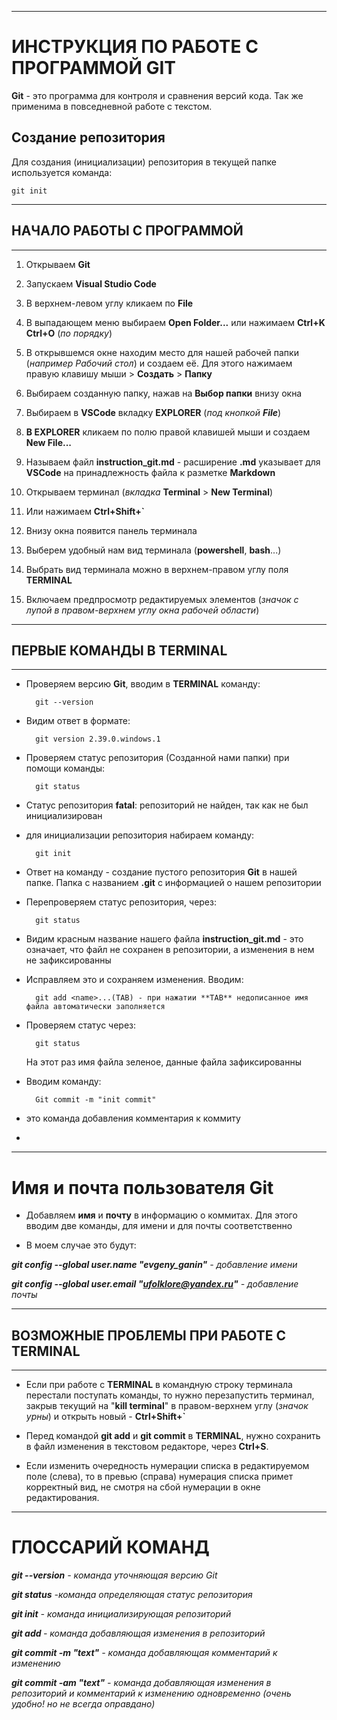 ***
# **ИНСТРУКЦИЯ ПО РАБОТЕ С ПРОГРАММОЙ GIT**

**Git** - это программа для контроля и сравнения версий кода. Так же применима в повседневной работе с текстом.

## Создание репозитория

Для создания (инициализации) репозитория в текущей папке используется команда:

    git init



***
## НАЧАЛО РАБОТЫ С ПРОГРАММОЙ

***

1. Открываем **Git**

2. Запускаем **Visual Studio Code**

3. В верхнем-левом углу кликаем по **File**

4. В выпадающем меню выбираем **Open Folder...** или нажимаем **Ctrl+K Ctrl+O** (*по порядку*)

5. В открывшемся окне находим место для нашей рабочей папки (*например Рабочий стол*) и создаем её. Для этого нажимаем правую клавишу мыши > **Создать** > **Папку**

7. Выбираем созданную папку, нажав на **Выбор папки** внизу окна

8. Выбираем в **VSCode** вкладку **EXPLORER** (*под кнопкой **File***)

9. **В EXPLORER** кликаем по полю правой клавишей мыши и создаем **New File...**

10. Называем файл **instruction_git.md** - расширение **.md** указывает для **VSCode** на принадлежность файла к разметке **Markdown**

11. Открываем терминал (*вкладка* **Terminal** > **New Terminal**) 

12. Или нажимаем **Ctrl+Shift+`**

13. Внизу окна появится панель терминала

14. Выберем удобный нам вид терминала (**powershell**, **bash**...) 

15. Выбрать вид терминала можно в верхнем-правом углу поля **TERMINAL**

16. Включаем предпросмотр редактируемых элементов (*значок с лупой в правом-верхнем углу окна рабочей области*)

***

## ПЕРВЫЕ КОМАНДЫ В TERMINAL

***

- Проверяем версию **Git**, вводим в **TERMINAL** команду: 

        git --version

- Видим ответ в формате:

        git version 2.39.0.windows.1

- Проверяем статус репозитория (Созданной нами папки) при помощи команды:

        git status

- Статус репозитория **fatal**: репозиторий не найден, так как не был инициализирован

- для инициализации репозитория набираем команду:

        git init

- Ответ на команду - создание пустого репозитория **Git** в нашей папке. Папка с названием **.git** с информацией о нашем репозитории

- Перепроверяем статус репозитория, через: 

        git status

- Видим красным название нашего файла **instruction_git.md** - это означает, что файл не сохранен в репозитории, а изменения в нем не зафиксированны

- Исправляем это и сохраняем изменения. Вводим:

        git add <name>...(TAB) - при нажатии **TAB** недописанное имя файла автоматически заполняется

- Проверяем статус через: 

        git status
        
    На этот раз имя файла зеленое, данные файла зафиксированны

- Вводим команду:

        Git commit -m "init commit"

- это команда добавления комментария к коммиту

- 
***
# Имя и почта пользователя Git

- Добавляем **имя** и **почту** в информацию о коммитах. Для этого вводим две команды, для имени и для почты соответственно

- В моем случае это будут:

***git config --global user.name "evgeny_ganin"** - добавление имени*


***git config --global user.email "ufolklore@yandex.ru"** - добавление почты*

***

## ВОЗМОЖНЫЕ ПРОБЛЕМЫ ПРИ РАБОТЕ С TERMINAL

***

- Если при работе с **TERMINAL** в командную строку терминала перестали поступать команды, то нужно перезапустить терминал, закрыв текущий на "**kill terminal**" в правом-верхнем углу (*значок урны*) и открыть новый - **Ctrl+Shift+`**

- Перед командой **git add** и **git commit** в **TERMINAL**, нужно сохранить в файл изменения в текстовом редакторе, через **Ctrl+S**.

- Если изменить очередность нумерации списка в редактируемом поле (слева), то в превью (справа) нумерация списка примет корректный вид, не смотря на сбой нумерации в окне редактирования.

***
# ГЛОССАРИЙ КОМАНД

 ***git --version** - команда уточняющая версию Git*

***git status** -команда определяющая статус репозитория*

***git init** - команда инициализирующая репозиторий*

***git add <filename>** - команда добавляющая изменения в репозиторий*

***git commit -m "text"** - команда добавляющая комментарий к изменению*

***git commit -am "text"** - команда добавляющая изменения в репозиторий и комментарий к изменению одновременно (очень удобно! но не всегда оправдано)*
